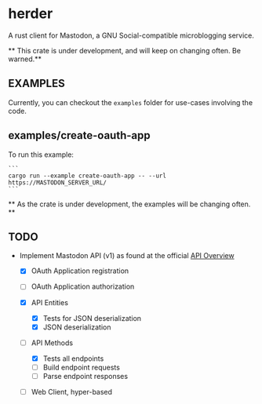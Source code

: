 herder
======

A rust client for Mastodon, a GNU Social-compatible microblogging service.

** This crate is under development, and will keep on changing often. Be warned.**

EXAMPLES
--------

Currently, you can checkout the `examples` folder for use-cases involving the code.

## examples/create-oauth-app

To run this example:

    ```
    cargo run --example create-oauth-app -- --url https://MASTODON_SERVER_URL/
    ```


** As the crate is under development, the examples will be changing often. **

TODO
----

* Implement Mastodon API (v1) as found at the official [API Overview](https://github.com/tootsuite/documentation/blob/master/Using-the-API/API.md)

  - [X] OAuth Application registration
  - [ ] OAuth Application authorization

  - [X] API Entities
	  - [X] Tests for JSON deserialization
	  - [X] JSON deserialization
  - [ ] API Methods
	  - [X] Tests all endpoints
	  - [ ] Build endpoint requests
	  - [ ] Parse endpoint responses
  - [ ] Web Client, hyper-based
